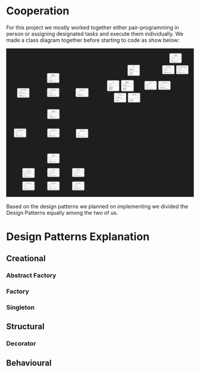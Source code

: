 # Cooperation
For this project we mostly worked together either pair-programming in person or assigning designated tasks and execute them individually.
We made a class diagram together before starting to code as show below:

![Class Diagram](/images/diagram.png)

Based on the design patterns we planned on implementing we divided the Design Patterns equally among the two of us.

# Design Patterns Explanation

## Creational
### Abstract Factory
### Factory
### Singleton

## Structural
### Decorator
###
## Behavioural